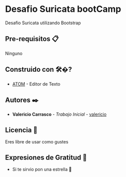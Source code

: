 # Desafio Suricata bootCamp

Desafio Suricata utilizando Bootstrap

## Pre-requisitos 📋

Ninguno

## Construido con 🛠�?

* [ATOM](https://atom.io/) - Editor de Texto

## Autores ✒️

* **Valericio Carrasco** - *Trabajo Inicial* - [valericio](https://github.com/valericio)
 
## Licencia 📄

Eres libre de usar como gustes

## Expresiones de Gratitud 🎁

* Si te sirvio pon una estrella 📢